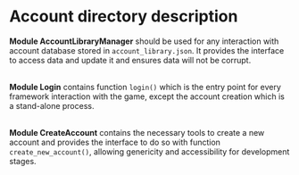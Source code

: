 # Account directory description

**Module AccountLibraryManager** should be used for any interaction with
account database stored in `account_library.json`. It provides the interface
to access data and update it and ensures data will not be corrupt.
<br><br>


**Module Login** contains function `login()` which is the entry point for every
framework interaction with the game, except the account creation which is a
stand-alone process.
<br><br>


**Module CreateAccount** contains the necessary tools to create a new account
and provides the interface to do so with function `create_new_account()`,
allowing genericity and accessibility for development stages.
<br><br>
